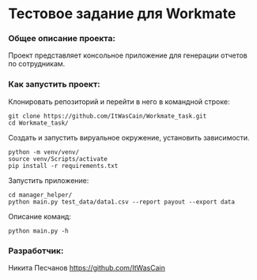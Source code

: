 # Тестовое задание для Workmate

### Общее описание проекта:
Проект представляет консольное приложение для генерации отчетов по сотрудникам.

### Как запустить проект:

Клонировать репозиторий и перейти в него в командной строке:

```
git clone https://github.com/ItWasCain/Workmate_task.git
cd Workmate_task/
```

Создать и запустить вируальное окружение, установить зависимости.

```
python -m venv/venv/
source venv/Scripts/activate
pip install -r requirements.txt
```

Запустить приложение:

```
cd manager_helper/
python main.py test_data/data1.csv --report payout --export data
```

Описание команд:
```
python main.py -h
```


### Разработчик:
Никита Песчанов https://github.com/ItWasCain
